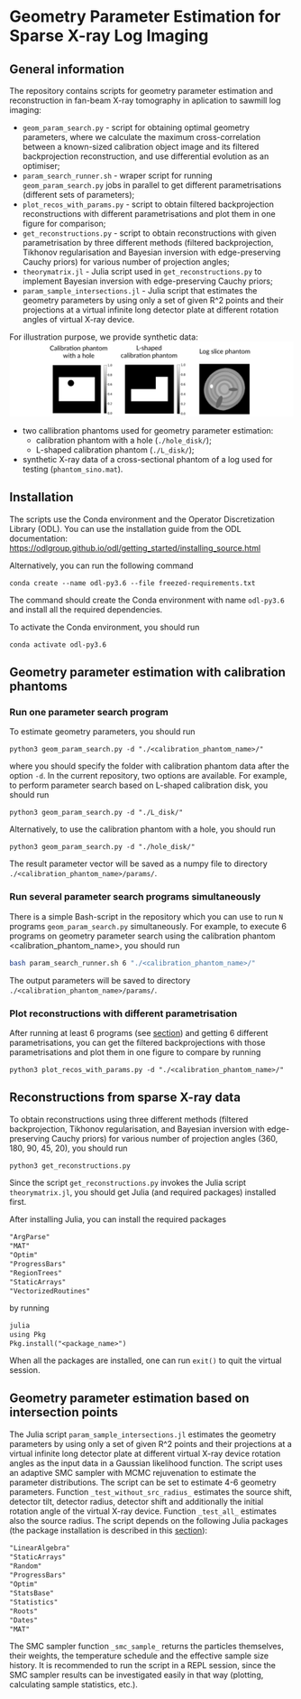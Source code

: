 # Geometry Parameter Estimation for Sparse X-ray Log Imaging
## General information
The repository contains scripts for geometry parameter estimation 
and reconstruction in fan-beam X-ray tomography in aplication to sawmill log imaging:
* `geom_param_search.py` - script for obtaining optimal geometry parameters, 
where we calculate the maximum cross-correlation between a known-sized calibration object image 
and its filtered backprojection reconstruction, 
and use differential evolution as an optimiser;
* `param_search_runner.sh` - wraper script for running `geom_param_search.py` jobs in parallel 
to get different parametrisations (different sets of parameters);
* `plot_recos_with_params.py` - script to obtain filtered backprojection reconstructions with different parametrisations
and plot them in one figure for comparison;
* `get_reconstructions.py` -  script to obtain reconstructions with given parametrisation by three different methods 
(filtered backprojection, Tikhonov regularisation and Bayesian inversion with edge-preserving Cauchy priors) 
for various number of projection angles;
* `theorymatrix.jl` - Julia script used in `get_reconstructions.py` to implement Bayesian inversion with edge-preserving Cauchy priors;
* `param_sample_intersections.jl` - Julia script that estimates the geometry parameters by using only a set of given R^2 points and their projections at a virtual infinite long detector plate at different rotation angles of virtual X-ray device. 

For illustration purpose, we provide synthetic data: 
![](images/Fig_1.jpg)
* two callibration phantoms used for geometry parameter estimation:
  - calibration phantom with a hole (```./hole_disk/```);
  - L-shaped calibration phantom (```./L_disk/```);
* synthetic X-ray data of a cross-sectional phantom of a log used for testing (```phantom_sino.mat```). 

## Installation
The scripts use the Conda environment and the Operator Discretization Library (ODL).
You can use the installation guide from the ODL documentation:
https://odlgroup.github.io/odl/getting_started/installing_source.html

Alternatively, you can run the following command 

```shell
conda create --name odl-py3.6 --file freezed-requirements.txt
```

The command should create the Conda environment  with name `odl-py3.6` and install all the required  dependencies.

To activate the Conda environment, you should run 

```shell
conda activate odl-py3.6
```

## Geometry parameter estimation with calibration phantoms 

### Run one parameter search program 

To estimate geometry parameters, you should run 

```shell
python3 geom_param_search.py -d "./<calibration_phantom_name>/"
```

where you should specify the folder with calibration phantom data 
after the option `-d`. 
In the current repository, two options are available. 
For example, to perform parameter search based on L-shaped calibration disk,
you should run  

```shell
python3 geom_param_search.py -d "./L_disk/"
```

Alternatively, to use the calibration phantom with a hole, you should run

```shell 
python3 geom_param_search.py -d "./hole_disk/"
```


The result parameter vector will be saved as a numpy file to directory `./<calibration_phantom_name>/params/`.

### Run several parameter search programs simultaneously 

There is a simple Bash-script in the repository 
which you can use to run `N` programs `geom_param_search.py` simultaneously.
For example, to execute 6 programs on geometry parameter search 
using the calibration phantom <calibration_phantom_name>, you should run

```bash
bash param_search_runner.sh 6 "./<calibration_phantom_name>/"
```

The output parameters will be saved to directory `./<calibration_phantom_name>/params/`.

### Plot reconstructions with different parametrisation
After running at least 6 programs (see [section](#run-several-parameter-search-programs-simultaneously)) 
and getting 6 different parametrisations, 
you can get the filtered backprojections with those  parametrisations 
and plot them in one figure to compare by running

```shell
python3 plot_recos_with_params.py -d "./<calibration_phantom_name>/"
```

## Reconstructions from sparse X-ray data 

To obtain reconstructions using three different methods 
(filtered backprojection, Tikhonov regularisation, 
and Bayesian inversion with edge-preserving Cauchy priors) 
for various number of projection angles (360, 180, 90, 45, 20), 
you should run 

```shell
python3 get_reconstructions.py
```

Since the script `get_reconstructions.py` invokes the Julia script `theorymatrix.jl`,
you should get Julia (and required packages) installed first.

After installing Julia, you can install the required packages 
```
"ArgParse"
"MAT" 
"Optim"
"ProgressBars"
"RegionTrees" 
"StaticArrays"
"VectorizedRoutines" 
```
by running 

```shell
julia
using Pkg
Pkg.install("<package_name>")
```

When all the packages are installed, one can run ```exit()``` to quit the virtual session.

## Geometry parameter estimation based on intersection points 

The Julia script `param_sample_intersections.jl` estimates the geometry parameters
by using only a set of given R^2 points and their projections at a virtual infinite long detector plate 
at different virtual X-ray device rotation angles as the input data in a Gaussian likelihood function. 
The script uses an adaptive SMC sampler with MCMC rejuvenation to estimate the parameter distributions. 
The script can be set to estimate 4-6 geometry parameters. 
Function `_test_without_src_radius_` estimates the source shift, detector tilt, detector radius, detector shift 
and additionally the initial rotation angle of the virtual X-ray device. 
Function `_test_all_` estimates also the source radius. 
The script depends on the following Julia packages 
(the package installation is described in this [section](#reconstructions-from-sparse-x-ray-data )):
```
"LinearAlgebra"
"StaticArrays"
"Random"
"ProgressBars"
"Optim"
"StatsBase"
"Statistics"
"Roots"
"Dates"
"MAT"
```
The SMC sampler function `_smc_sample_` returns the particles themselves, their weights, the temperature schedule
and the effective sample size history. 
It is recommended to run the script in a REPL session, 
since the SMC sampler results can be investigated easily in that way (plotting, calculating sample statistics, etc.). 
